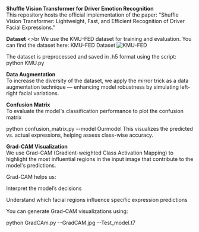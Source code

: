 **Shuffle Vision Transformer for Driver Emotion Recognition**
<br>
This repository hosts the official implementation of the paper:
"Shuffle Vision Transformer: Lightweight, Fast, and Efficient Recognition of Driver Facial Expressions."

**Dataset**
<>br
We use the KMU-FED dataset for training and evaluation.
You can find the dataset here: KMU-FED Dataset
![KMU-FED](kmu-fed.png)


The dataset is preprocessed and saved in .h5 format using the script:
python KMU.py

**Data Augmentation**
<br>
To increase the diversity of the dataset, we apply the mirror trick as a data augmentation technique — enhancing model robustness by simulating left-right facial variations.

**Confusion Matrix**
<br>
To evaluate the model's classification performance to plot the confusion matrix


python confusion_matrix.py --model Ourmodel
This visualizes the predicted vs. actual expressions, helping assess class-wise accuracy.

**Grad-CAM Visualization**
<br>
We use Grad-CAM (Gradient-weighted Class Activation Mapping) to highlight the most influential regions in the input image that contribute to the model's predictions.

Grad-CAM helps us:

Interpret the model’s decisions

Understand which facial regions influence specific expression predictions

You can generate Grad-CAM visualizations using:

python GradCAm.py --GradCAM.jpg --Test_model.t7
